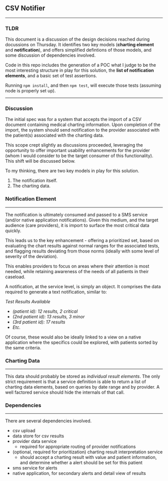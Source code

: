 ## CSV Notifier

---
### TLDR
This document is a discussion of the design decisions reached during docussions on Thursday. It identifies two key models (**charting element** and **notification**), and offers simplified defintions of those models, and some discussion of dependencies involved.

Code in this repo includes the generation of a POC what I judge to be the most interesting structure in play for this solution, the **list of notification elements**, and a basic set of test assertions.

Running `npm install`, and then `npm test`, will execute those tests (assuming node is properly set up).

---
### Discussion

The initial spec was for a system that accepts the  import of a CSV document containing medical charting information. Upon completion of the import, the system should send notification to the provider associated with the patient(s) associated with the charting data.

This scope crept slightly as discussions proceeded, leveraging the opportunity to offer important usability enhancements for the provider (whom I would consider to be the target consumer of this functionality). This shift will be discussed below.

To my thinking, there are two key models in play for this solution.

1. The notification itself.
2. The charting data.

### Notification Element

---
The notification is ultimately consumed and passed to a SMS service (and/or native application notifications). Given this medium, and the target audience (care providers), it is import to surface the most critical data quickly.

This leads us to the key enhancement - offering a prioritized set, based on evaluating the chart results against normal ranges for the associated tests, and flagging results deviating from those norms (ideally with some level of severity of the deviation).

This enables providers to focus on areas where their attention is most needed, while retaining awareness of the needs of all patients in their caseload.

A notification, at the service level, is simply an object. It comprises the data required to generate a text notification, similar to:

_Test Results Available_
* _(patient id): 12 results, 2 critical_
* _(2nd patient id): 13 results, 3 minor_
* _(3rd patient id): 17 results_
* _Etc._

Of course, these would also be ideally linked to a view on a native application where the specifics could be explored, with patients sorted by the same criteria.

### Charting Data

---
This data should probably be stored as *individual result elements*. The only strict requirement is that a service definition is able to return a list of charting data elements, based on queries by date range and by provider. A well factored service should hide the internals of that call.

### Dependencies

---
There are several dependencies involved.
* csv upload
* data store for csv results
* provider data service
  * required for appropriate routing of provider notifications
* (optional, required for prioritization) charting result interpretation service
  * should accept a charting result with value and patient information, and determine whether a alert should be set for this patient
* sms service for alerts
* native application, for secondary alerts and detail view of results